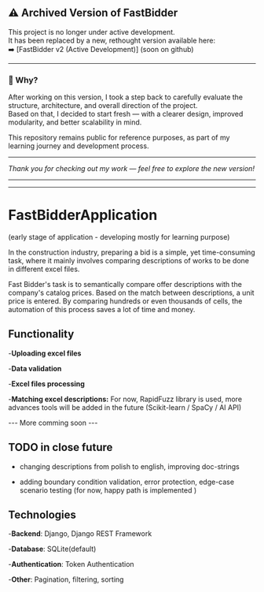 ## ⚠️ Archived Version of FastBidder

This project is no longer under active development.  
It has been replaced by a new, rethought version available here:  
➡️ [FastBidder v2 (Active Development)] (soon on github)

---

### 🧠 Why?

After working on this version, I took a step back to carefully evaluate the structure, architecture, and overall direction of the project.  
Based on that, I decided to start fresh — with a clearer design, improved modularity, and better scalability in mind.

This repository remains public for reference purposes, as part of my learning journey and development process.

---

*Thank you for checking out my work — feel free to explore the new version!*

---
---


# FastBidderApplication
(early stage of application - developing mostly for learning purpose)

In the construction industry, preparing a bid is a simple, yet time-consuming task, where it mainly involves comparing descriptions of works to be done in different excel files.

Fast Bidder's task is to semantically compare offer descriptions with the company's catalog prices. Based on the match between descriptions, a unit price is entered. By comparing hundreds or even thousands of cells, the automation of this process saves a lot of time and money.


## Functionality

-**Uploading excel files**

-**Data validation**

-**Excel files processing**

-**Matching excel descriptions:** For now, RapidFuzz library is used, more advances tools will be added in the future (Scikit-learn / SpaCy / AI API)

--- More comming soon ---

## TODO in close future

- changing descriptions from polish to english, improving doc-strings

- adding boundary condition validation, error protection, edge-case scenario testing (for now, happy path is implemented )


## Technologies

-**Backend**: Django, Django REST Framework


-**Database**: SQLite(default)

-**Authentication**: Token Authentication

-**Other**: Pagination, filtering, sorting

